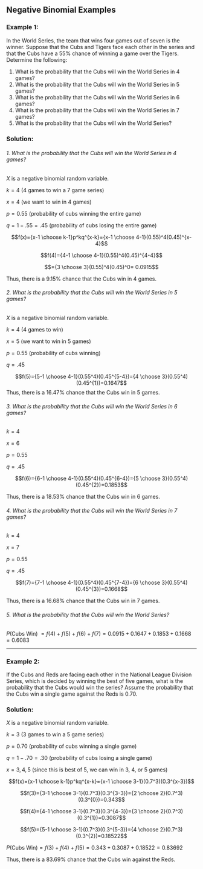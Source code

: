 ## Negative Binomial Examples

### Example 1:

In the World Series, the team that wins four games out of seven is the winner. Suppose that the Cubs and Tigers face each other in the series and that the Cubs have a 55% chance of winning a game over the Tigers. Determine the following:

1. What is the probability that the Cubs will win the World Series in 4 games?
2. What is the probability that the Cubs will win the World Series in 5 games?
3. What is the probability that the Cubs will win the World Series in 6 games?
4. What is the probability that the Cubs will win the World Series in 7 games?
5. What is the probability that the Cubs will win the World Series?

### Solution:

###### 1. What is the probability that the Cubs will win the World Series in 4 games?

$X$ is a negative binomial random variable.

$k=4$                        (4 games to win a 7 game series)

$x=4$                        (we want to win in 4 games)

$p=0.55$                   (probability of cubs winning the entire game)

$q=1-.55=.45$   (probability of cubs losing the entire game)

$$f(x)={x-1 \choose k-1}p^kq^{x-k}={x-1 \choose 4-1}(0.55)^4(0.45)^{x-4}$$

$$f(4)={4-1 \choose 4-1}(0.55)^4(0.45)^{4-4}$$

$$={3 \choose 3}(0.55)^4(0.45)^0= 0.0915$$

Thus, there is a $9.15\%$ chance that the Cubs win in 4 games.

###### 2. What is the probability that the Cubs will win the World Series in 5 games?

$X$ is a negative binomial random variable.

$k=4$           (4 games to win)

$x=5$           (we want to win in 5 games)

$p=0.55$       (probability of cubs winning)

$q=.45$ 

$$f(5)={5-1 \choose 4-1}(0.55^4)(0.45^{5-4})={4 \choose 3}(0.55^4)(0.45^{1})=0.1647$$
Thus, there is a $16.47\%$ chance that the Cubs win in 5 games.

###### 3. What is the probability that the Cubs will win the World Series in 6 games?

$k=4$           

$x=6$          

$p=0.55$      

$q=.45$ 

$$f(6)={6-1 \choose 4-1}(0.55^4)(0.45^{6-4})={5 \choose 3}(0.55^4)(0.45^{2})=0.1853$$

Thus, there is a $18.53\%$ chance that the Cubs win in 6 games.

###### 4. What is the probability that the Cubs will win the World Series in 7 games?

$k=4$           

$x=7$ 

$p=0.55$      

$q=.45$ 

$$f(7)={7-1 \choose 4-1}(0.55^4)(0.45^{7-4})={6 \choose 3}(0.55^4)(0.45^{3})=0.1668$$

Thus, there is a $16.68\%$ chance that the Cubs win in 7 games.

###### 5. What is the probability that the Cubs will win the World Series?

$P$(Cubs Win) $= f(4)+f(5)+f(6)+f(7)=0.0915+0.1647+0.1853+0.1668=0.6083$

- - -
### Example 2:

If the Cubs and Reds are facing each other in the National League Division Series, which is decided by winning the best of five games, what is the probability that the Cubs would win the series? Assume the probability that the Cubs win a single game against the Reds is 0.70.

### Solution:

$X$ is a negative binomial random variable.

$k=3$                      (3 games to win a 5 game series)

$p=0.70$                 (probability of cubs winning a single game)

$q=1-.70=.30$   (probability of cubs losing a single game)

$x={3,4,5}$               (since this is best of 5, we can win in 3, 4, or 5 games)

$$f(x)={x-1 \choose k-1}p^kq^{x-k}={x-1 \choose 3-1}(0.7^3)(0.3^{x-3})$$

$$f(3)={3-1 \choose 3-1}(0.7^3)(0.3^{3-3})={2 \choose 2}(0.7^3)(0.3^{0})=0.343$$

$$f(4)={4-1 \choose 3-1}(0.7^3)(0.3^{4-3})={3 \choose 2}(0.7^3)(0.3^{1})=0.3087$$

$$f(5)={5-1 \choose 3-1}(0.7^3)(0.3^{5-3})={4 \choose 2}(0.7^3)(0.3^{2})=0.18522$$

$P$(Cubs Win)$=f(3)+f(4)+f(5)=0.343+0.3087+0.18522=0.83692$

Thus, there is a $83.69\%$ chance that the Cubs win against the Reds.



